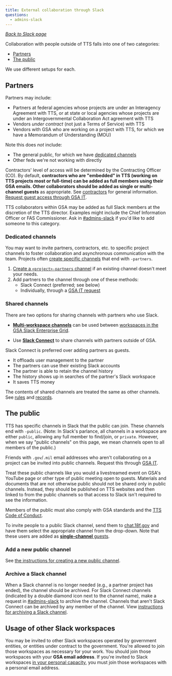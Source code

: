 ```yaml
---
title: External collaboration through Slack
questions:
  - admins-slack
---
```


[_Back to Slack page_](../)

Collaboration with people outside of TTS falls into one of two categories:

- [Partners](#partners)
- [The public](#the-public)

We use different setups for each.

## Partners

Partners may include:

- Partners at federal agencies whose projects are under an Interagency Agreement with TTS, or at state or local agencies whose projects are under an Intergovernmental Collaboration Act agreement with TTS
- Vendors _under contract_ (not just a Terms of Service) with TTS
- Vendors with GSA who are working on a project with TTS, for which we have a Memorandum of Understanding (MOU)

Note this does _not_ include:

- The general public, for which we have [dedicated channels](#the-public)
- Other feds we're not working with directly

Contractors' level of access will be determined by the Contracting Officer (CO). By default, **contractors who are "embedded" in TTS (working on TTS projects most or full-time) can be added as full members using their GSA emails. Other collaborators should be added as single or multi-channel guests** as appropriate. See [contractors]({{site.baseurl}}/contractors/) for general information. [Request guest access through GSA IT](https://gsa.servicenowservices.com/sp?id=sc_category&sys_id=f9874e76db5003400dc9ff621f96190d&catalog_id=e0d08b13c3330100c8b837659bba8fb4).

TTS collaborators within GSA may be added as full Slack members at the discretion of the TTS director. Examples might include the Chief Information Officer or FAS Commissioner. Ask in [#admins-slack](https://gsa-tts.slack.com/messages/admins-slack) if you'd like to add someone to this category.

### Dedicated channels

You may want to invite partners, contractors, etc. to specific project channels to foster collaboration and asynchronous communication with the team. Projects often [create specific channels](https://get.slack.help/hc/en-us/articles/201402297-Creating-a-channel) that end with `-partners`.

1. [Create a `<project>-partners` channel](https://get.slack.help/hc/en-us/articles/201402297-Creating-a-channel) if an existing channel doesn't meet your needs.
1. Add partners to the channel through one of these methods:
   - Slack Connect (preferred; see below)
   - Individually, through a [GSA IT request](https://gsa.servicenowservices.com/sp?id%3Dsc_category%26sys_id%3Df9874e76db5003400dc9ff621f96190d%26catalog_id%3De0d08b13c3330100c8b837659bba8fb4&sa=D&source=editors&ust=1646321611843286&usg=AOvVaw3UU70sD9y4ZuftnI4AvkfY)

### Shared channels

There are two options for sharing channels with partners who use Slack.

- [**Multi-workspace channels**](https://slack.com/help/articles/115001399587-Create-multi-workspace-channels-on-Enterprise-Grid) can be used between [workspaces in the GSA Slack Enterprise Grid](https://gsa.enterprise.slack.com/).

- Use [**Slack Connect**](https://slack.com/help/articles/115004151203-Guide-to-sharing-channels-with-external-organizations) to share channels with partners outside of GSA.

Slack Connect is preferred over adding partners as guests.

- It offloads user management to the partner
- The partners can use their existing Slack accounts
- The partner is able to retain the channel history
- The history shows up in searches of the partner's Slack workspace
- It saves TTS money

The contents of shared channels are treated the same as other channels. See [rules](../getting-started/) and [records](../records/).

## The public

TTS has specific channels in Slack that the public can join. These channels end with `-public`. (Note: In Slack's parlance, all channels in a workspace are either `public`, allowing any full member to find/join, or `private`. However, when we say "public channels" on this page, we mean channels open to all members of the public.)

Friends with `.gov`/`.mil` email addresses who aren't collaborating on a project can be invited into public channels. Request this through [GSA IT](https://gsa.servicenowservices.com/sp?id%3Dsc_category%26sys_id%3Df9874e76db5003400dc9ff621f96190d%26catalog_id%3De0d08b13c3330100c8b837659bba8fb4&sa=D&source=editors&ust=1646322071630282&usg=AOvVaw1yztj9UbjcyxJDbmOR_uMO).

Treat these public channels like you would a livestreamed event on GSA's YouTube page or other type of public meeting open to guests. Materials and documents that are not otherwise public should not be shared only in public channels. Instead, they should be published on TTS websites and then linked to from the public channels so that access to Slack isn't required to see the information.

Members of the public must also comply with GSA standards and the [TTS Code of Conduct]({{site.baseurl}}/code-of-conduct).

To invite people to a public Slack channel, send them to [chat.18f.gov](https://chat.18f.gov/) and have them select the appropriate channel from the drop-down. Note that these users are added as [**single-channel** guests](https://slack.zendesk.com/hc/en-us/articles/201314026-Understanding-roles-permissions-inside-Slack).

### Add a new public channel

See [the instructions for creating a new public channel](https://github.com/18F/chat#adding-new-public-channels).

### Archive a Slack channel

When a Slack channel is no longer needed (e.g., a partner project has ended), the channel should be archived. For Slack Connect channels (indicated by a double diamond icon next to the channel name), make a request in [#admins-slack](https://gsa-tts.slack.com/messages/admins-slack) to archive the channel. Channels that aren't Slack Connect can be archived by any member of the channel. View [instructions for archiving a Slack channel](https://slack.com/help/articles/213185307-Archive-or-delete-a-channel).

## Usage of other Slack workspaces

You may be invited to other Slack workspaces operated by government entities, or entities under contract to the government. You're allowed to join those workspaces as necessary for your work. You should join those workspaces with your **GSA email address**. If you're invited to Slack workspaces [in your personal capacity]({{site.baseurl}}/office-of-operations/fas-speaker-guide/#professional-vs-personal-capacity), you must join those workspaces with a personal email address.
